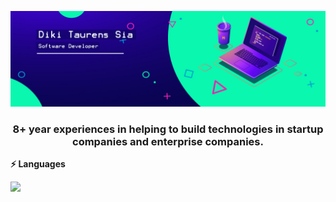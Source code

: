 ![Banner](https://github.com/dikitaurensia/dikitaurensia/blob/main/banner.jpg)

<h3 align="center">8+ year experiences in helping to build technologies in startup companies and enterprise companies.</h3>

<!-- GitHub stats -->
<b>⚡ Languages</b>

<!-- Most Used Languages -->
<img height="180em" src="https://github-readme-stats.vercel.app/api/top-langs/?username=dikitaurensia&exclude_repo=KNN-Image-Classification&show_icons=true&hide_border=true&layout=compact&langs_count=8"/>
</p>

